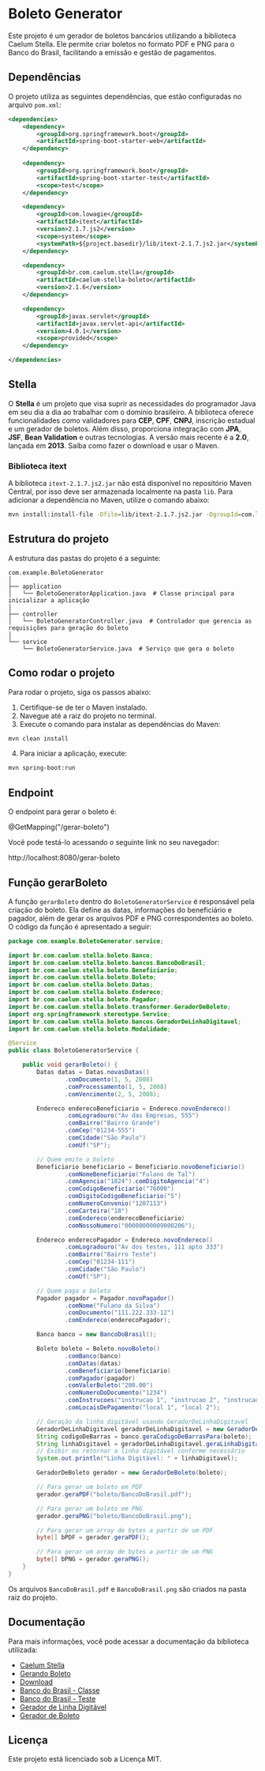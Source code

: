# Boleto Generator

Este projeto é um gerador de boletos bancários utilizando a biblioteca Caelum Stella. Ele permite criar boletos no formato PDF e PNG para o Banco do Brasil, facilitando a emissão e gestão de pagamentos.

## Dependências

O projeto utiliza as seguintes dependências, que estão configuradas no arquivo `pom.xml`:

```xml
<dependencies>
    <dependency>
        <groupId>org.springframework.boot</groupId>
        <artifactId>spring-boot-starter-web</artifactId>
    </dependency>
    
    <dependency>
        <groupId>org.springframework.boot</groupId>
        <artifactId>spring-boot-starter-test</artifactId>
        <scope>test</scope>
    </dependency>

    <dependency>
        <groupId>com.lowagie</groupId>
        <artifactId>itext</artifactId>
        <version>2.1.7.js2</version>
        <scope>system</scope>
        <systemPath>${project.basedir}/lib/itext-2.1.7.js2.jar</systemPath>
    </dependency>

    <dependency>
        <groupId>br.com.caelum.stella</groupId>
        <artifactId>caelum-stella-boleto</artifactId>
        <version>2.1.6</version>
    </dependency>

    <dependency>
        <groupId>javax.servlet</groupId>
        <artifactId>javax.servlet-api</artifactId>
        <version>4.0.1</version>
        <scope>provided</scope>
    </dependency>

</dependencies>
```

## Stella

O **Stella** é um projeto que visa suprir as necessidades do programador Java em seu dia a dia ao trabalhar com o domínio brasileiro. A biblioteca oferece funcionalidades como validadores para **CEP**, **CPF**, **CNPJ**, inscrição estadual e um gerador de boletos. Além disso, proporciona integração com **JPA**, **JSF**, **Bean Validation** e outras tecnologias. A versão mais recente é a **2.0**, lançada em **2013**. Saiba como fazer o download e usar o Maven.

### Biblioteca itext

A biblioteca `itext-2.1.7.js2.jar` não está disponível no repositório Maven Central, por isso deve ser armazenada localmente na pasta `lib`. Para adicionar a dependência no Maven, utilize o comando abaixo:

```bash
mvn install:install-file -Dfile=lib/itext-2.1.7.js2.jar -DgroupId=com.lowagie -DartifactId=itext -Dversion=2.1.7.js2 -Dpackaging=jar
```

## Estrutura do projeto

A estrutura das pastas do projeto é a seguinte:

```
com.example.BoletoGenerator
│
├── application
│   └── BoletoGeneratorApplication.java  # Classe principal para inicializar a aplicação
│
├── controller
│   └── BoletoGeneratorController.java  # Controlador que gerencia as requisições para geração do boleto
│
└── service
    └── BoletoGeneratorService.java  # Serviço que gera o boleto
```

## Como rodar o projeto

Para rodar o projeto, siga os passos abaixo:

1. Certifique-se de ter o Maven instalado.
2. Navegue até a raiz do projeto no terminal.
3. Execute o comando para instalar as dependências do Maven:

```bash
mvn clean install
```

4. Para iniciar a aplicação, execute:

```bash
mvn spring-boot:run
```

## Endpoint

O endpoint para gerar o boleto é:

@GetMapping("/gerar-boleto")

Você pode testá-lo acessando o seguinte link no seu navegador:

http://localhost:8080/gerar-boleto

## Função gerarBoleto

A função `gerarBoleto` dentro do `BoletoGeneratorService` é responsável pela criação do boleto. Ela define as datas, informações do beneficiário e pagador, além de gerar os arquivos PDF e PNG correspondentes ao boleto. O código da função é apresentado a seguir:

```java
package com.example.BoletoGenerator.service;

import br.com.caelum.stella.boleto.Banco;
import br.com.caelum.stella.boleto.bancos.BancoDoBrasil;
import br.com.caelum.stella.boleto.Beneficiario;
import br.com.caelum.stella.boleto.Boleto;
import br.com.caelum.stella.boleto.Datas;
import br.com.caelum.stella.boleto.Endereco;
import br.com.caelum.stella.boleto.Pagador;
import br.com.caelum.stella.boleto.transformer.GeradorDeBoleto;
import org.springframework.stereotype.Service;
import br.com.caelum.stella.boleto.bancos.GeradorDeLinhaDigitavel;
import br.com.caelum.stella.boleto.Modalidade;

@Service
public class BoletoGeneratorService {

    public void gerarBoleto() {
        Datas datas = Datas.novasDatas()
                .comDocumento(1, 5, 2008)
                .comProcessamento(1, 5, 2008)
                .comVencimento(2, 5, 2008);

        Endereco enderecoBeneficiario = Endereco.novoEndereco()
                .comLogradouro("Av das Empresas, 555")
                .comBairro("Bairro Grande")
                .comCep("01234-555")
                .comCidade("São Paulo")
                .comUf("SP");

        // Quem emite o boleto
        Beneficiario beneficiario = Beneficiario.novoBeneficiario()
                .comNomeBeneficiario("Fulano de Tal")
                .comAgencia("1824").comDigitoAgencia("4")
                .comCodigoBeneficiario("76000")
                .comDigitoCodigoBeneficiario("5")
                .comNumeroConvenio("1207113")
                .comCarteira("18")
                .comEndereco(enderecoBeneficiario)
                .comNossoNumero("00000000009000206");

        Endereco enderecoPagador = Endereco.novoEndereco()
                .comLogradouro("Av dos testes, 111 apto 333")
                .comBairro("Bairro Teste")
                .comCep("01234-111")
                .comCidade("São Paulo")
                .comUf("SP");

        // Quem paga o boleto
        Pagador pagador = Pagador.novoPagador()
                .comNome("Fulano da Silva")
                .comDocumento("111.222.333-12")
                .comEndereco(enderecoPagador);

        Banco banco = new BancoDoBrasil();

        Boleto boleto = Boleto.novoBoleto()
                .comBanco(banco)
                .comDatas(datas)
                .comBeneficiario(beneficiario)
                .comPagador(pagador)
                .comValorBoleto("200.00")
                .comNumeroDoDocumento("1234")
                .comInstrucoes("instrucao 1", "instrucao 2", "instrucao 3", "instrucao 4", "instrucao 5")
                .comLocaisDePagamento("local 1", "local 2");

        // Geração da linha digitável usando GeradorDeLinhaDigitavel
        GeradorDeLinhaDigitavel geradorDeLinhaDigitavel = new GeradorDeLinhaDigitavel();
        String codigoDeBarras = banco.geraCodigoDeBarrasPara(boleto);
        String linhaDigitavel = geradorDeLinhaDigitavel.geraLinhaDigitavelPara(codigoDeBarras, banco);
        // Exibir ou retornar a linha digitável conforme necessário
        System.out.println("Linha Digitável: " + linhaDigitavel);

        GeradorDeBoleto gerador = new GeradorDeBoleto(boleto);

        // Para gerar um boleto em PDF
        gerador.geraPDF("boleto/BancoDoBrasil.pdf");

        // Para gerar um boleto em PNG
        gerador.geraPNG("boleto/BancoDoBrasil.png");

        // Para gerar um array de bytes a partir de um PDF
        byte[] bPDF = gerador.geraPDF();

        // Para gerar um array de bytes a partir de um PNG
        byte[] bPNG = gerador.geraPNG();
    }
}
```

Os arquivos `BancoDoBrasil.pdf` e `BancoDoBrasil.png` são criados na pasta raiz do projeto.

## Documentação

Para mais informações, você pode acessar a documentação da biblioteca utilizada:

- [Caelum Stella](https://github.com/caelum/caelum-stella/wiki)
- [Gerando Boleto](https://github.com/caelum/caelum-stella/wiki/Gerando-boleto)
- [Download](https://github.com/caelum/caelum-stella/wiki/Download)
- [Banco do Brasil - Classe](https://github.com/caelum/caelum-stella/blob/master/stella-boleto/src/main/java/br/com/caelum/stella/boleto/bancos/BancoDoBrasil.java)
- [Banco do Brasil - Teste](https://github.com/caelum/caelum-stella/blob/master/stella-boleto/src/test/java/br/com/caelum/stella/boleto/bancos/BancoDoBrasilTest.java)
- [Gerador de Linha Digitável](https://github.com/caelum/caelum-stella/blob/master/stella-boleto/src/main/java/br/com/caelum/stella/boleto/bancos/GeradorDeLinhaDigitavel.java)
- [Gerador de Boleto](https://github.com/caelum/caelum-stella/blob/master/stella-boleto/src/main/java/br/com/caelum/stella/boleto/transformer/GeradorDeBoleto.java)

## Licença

Este projeto está licenciado sob a Licença MIT.
